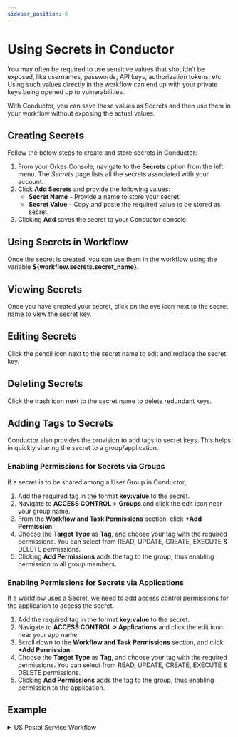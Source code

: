 ```yaml
---
sidebar_position: 6
---
```

# Using Secrets in Conductor

You may often be required to use sensitive values that shouldn’t be exposed, like usernames, passwords, API keys, authorization tokens, etc. Using such values directly in the workflow can end up with your private keys being opened up to vulnerabilities. 

With Conductor, you can save these values as Secrets and then use them in your workflow without exposing the actual values. 

## Creating Secrets

Follow the below steps to create and store secrets in Conductor:


1. From your Orkes Console, navigate to the **Secrets** option from the left menu. The *Secrets* page lists all the secrets associated with your account.
2. Click **Add Secrets** and provide the following values:<ul><li>**Secret Name** - Provide a name to store your secret.</li><li>**Secret Value** - Copy and paste the required value to be stored as secret.</li></ul>
3. Clicking **Add** saves the secret to your Conductor console.

## Using Secrets in Workflow

Once the secret is created, you can use them in the workflow using the variable **${workflow.secrets.secret_name}**.

## Viewing Secrets
Once you have created your secret, click on the eye icon next to the secret name to view the secret key. 

## Editing Secrets
Click the pencil icon next to the secret name to edit and replace the secret key. 

## Deleting Secrets
Click the trash icon next to the secret name to delete redundant keys. 

## Adding Tags to Secrets
Conductor also provides the provision to add tags to secret keys. This helps in quickly sharing the secret to a group/application.

### Enabling Permissions for Secrets via Groups

If a secret is to be shared among a User Group in Conductor, 


1. Add the required tag in the format **key:value** to the secret. 
2. Navigate to **ACCESS CONTROL** > **Groups** and click the edit icon near your group name.
3. From the **Workflow and Task Permissions** section, click **+Add Permission**.
4. Choose the **Target Type** as **Tag**, and choose your tag with the required permissions. You can select from READ, UPDATE, CREATE, EXECUTE & DELETE permissions.
5. Clicking **Add Permissions** adds the tag to the group, thus enabling permission to all group members.

### Enabling Permissions for Secrets via Applications

If a workflow uses a Secret, we need to add access control permissions for the application to access the secret.

1. Add the required tag in the format **key:value** to the secret. 
2. Navigate to **ACCESS CONTROL > Applications** and click the edit icon near your app name.
3. Scroll down to the **Workflow and Task Permissions** section, and click **+Add Permission**.
4. Choose the **Target Type** as **Tag**, and choose your tag with the required permissions. You can select from READ, UPDATE, CREATE, EXECUTE & DELETE permissions.
5. Clicking **Add Permissions** adds the tag to the group, thus enabling permission to the application.

## Example 

<details><summary>US Postal Service Workflow</summary>
<p>

The US Postal Service offers APIs to help automate the shipping process with the post office. Each API call requires a **UserID** to be submitted. This **UserID** can be used to buy postage, so it needs to be kept secure. We've created a secret called **post_office_username** that can be used in all API calls.

Here’s a snippet from the workflow that references this secret:

```json
USERID=${workflow.secrets.post_office_username}
```

Using **${workflow.secrets.post_office_username}**, the sensitive value is hidden and never appears in the workflow execution or any output files of Conductor. Yet, we can connect with the USPS and obtain the postage price for our package.
</p>
</details>